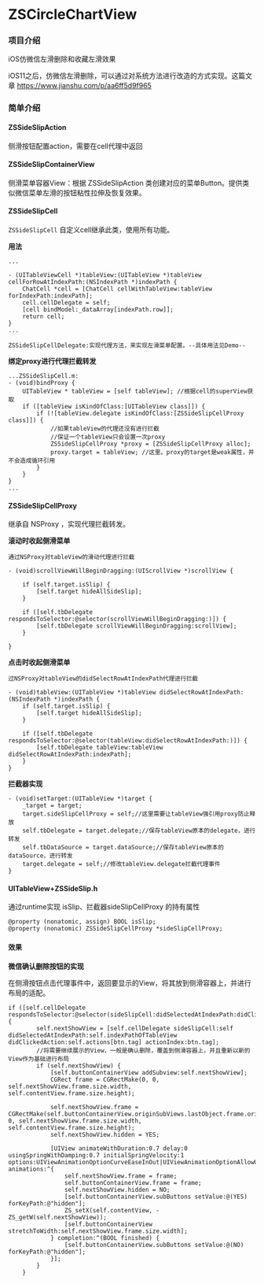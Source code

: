 # ZSCircleChartView

### 项目介绍

iOS仿微信左滑删除和收藏左滑效果

iOS11之后，仿微信左滑删除，可以通过对系统方法进行改造的方式实现。这篇文章 https://www.jianshu.com/p/aa6ff5d9f965

### 简单介绍

#### ZSSideSlipAction

侧滑按钮配置action，需要在cell代理中返回

#### ZSSideSlipContainerView

侧滑菜单容器View：根据 ZSSideSlipAction 类创建对应的菜单Button。提供类似微信菜单左滑的按钮粘性拉伸及恢复效果。

#### ZSSideSlipCell

`ZSSideSlipCell` 自定义cell继承此类，使用所有功能。

**用法**

```
...

- (UITableViewCell *)tableView:(UITableView *)tableView cellForRowAtIndexPath:(NSIndexPath *)indexPath {
    ChatCell *cell = [ChatCell cellWithTableView:tableView forIndexPath:indexPath];
    cell.cellDelegate = self;
    [cell bindModel:_dataArray[indexPath.row]];
    return cell;
}
...

ZSSideSlipCellDelegate:实现代理方法，来实现左滑菜单配置。--具体用法见Demo--

```

**绑定proxy进行代理拦截转发**

```
...ZSSideSlipCell.m:
- (void)bindProxy {
    UITableView * tableView = [self tableView]; //根据cell的superView获取
    if ([tableView isKindOfClass:[UITableView class]]) {
        if (![tableView.delegate isKindOfClass:[ZSSideSlipCellProxy class]]) {
        	//如果tableView的代理还没有进行拦截
            //保证一个tableView只会设置一次proxy
            ZSSideSlipCellProxy *proxy = [ZSSideSlipCellProxy alloc];
            proxy.target = tableView; //这里。proxy的target是weak属性，并不会造成循环引用
        }
    }
}
...

```


#### ZSSideSlipCellProxy

继承自 NSProxy ，实现代理拦截转发。

**滚动时收起侧滑菜单**

```
通过NSProxy对tableView的滑动代理进行拦截

- (void)scrollViewWillBeginDragging:(UIScrollView *)scrollView {
    
    if (self.target.isSlip) {
        [self.target hideAllSideSlip];
    }
    
    if ([self.tbDelegate respondsToSelector:@selector(scrollViewWillBeginDragging:)]) {
        [self.tbDelegate scrollViewWillBeginDragging:scrollView];
    }
    
}

```

**点击时收起侧滑菜单**

```
过NSProxy对tableView的didSelectRowAtIndexPath代理进行拦截

- (void)tableView:(UITableView *)tableView didSelectRowAtIndexPath:(NSIndexPath *)indexPath {
    if (self.target.isSlip) {
        [self.target hideAllSideSlip];
    }
    
    if ([self.tbDelegate respondsToSelector:@selector(tableView:didSelectRowAtIndexPath:)]) {
        [self.tbDelegate tableView:tableView didSelectRowAtIndexPath:indexPath];
    }
}
```

**拦截器实现**

```
- (void)setTarget:(UITableView *)target {
    _target = target;
    target.sideSlipCellProxy = self;//这里需要让tableView强引用proxy防止释放
    self.tbDelegate = target.delegate;//保存tableView原本的delegate，进行转发
    self.tbDataSource = target.dataSource;//保存tableView原本的dataSource，进行转发
    target.delegate = self;//修改tableView.delegate拦截代理事件
}

```

#### UITableView+ZSSideSlip.h

通过runtime实现 isSlip、拦截器sideSlipCellProxy 的持有属性
```
@property (nonatomic, assign) BOOL isSlip;
@property (nonatomic) ZSSideSlipCellProxy *sideSlipCellProxy;

```

#### 效果

**微信确认删除按钮的实现**

在侧滑按钮点击代理事件中，返回要显示的View，将其放到侧滑容器上，并进行布局的适配。

```
if ([self.cellDelegate respondsToSelector:@selector(sideSlipCell:didSelectedAtIndexPath:didClickedAction:actionIndex:)]) {
        self.nextShowView = [self.cellDelegate sideSlipCell:self didSelectedAtIndexPath:self.indexPathOfTableView didClickedAction:self.actions[btn.tag] actionIndex:btn.tag];
        //将需要继续展示的View，一般是确认删除，覆盖到侧滑容器上，并且重新以新的View作为基础进行布局
        if (self.nextShowView) {
            [self.buttonContainerView addSubview:self.nextShowView];
            CGRect frame = CGRectMake(0, 0, self.nextShowView.frame.size.width, self.contentView.frame.size.height);
            
            self.nextShowView.frame = CGRectMake(self.buttonContainerView.originSubViews.lastObject.frame.origin.x, 0, self.nextShowView.frame.size.width, self.contentView.frame.size.height);
            self.nextShowView.hidden = YES;
            
            [UIView animateWithDuration:0.7 delay:0 usingSpringWithDamping:0.7 initialSpringVelocity:1 options:UIViewAnimationOptionCurveEaseInOut|UIViewAnimationOptionAllowUserInteraction animations:^{
                self.nextShowView.frame = frame;
                self.buttonContainerView.frame = frame;
                self.nextShowView.hidden = NO;
                [self.buttonContainerView.subButtons setValue:@(YES) forKeyPath:@"hidden"];
                ZS_setX(self.contentView, -ZS_getW(self.nextShowView));
                [self.buttonContainerView stretchToWidth:self.nextShowView.frame.size.width];
            } completion:^(BOOL finished) {
                [self.buttonContainerView.subButtons setValue:@(NO) forKeyPath:@"hidden"];
            }];
        }
    }

```

